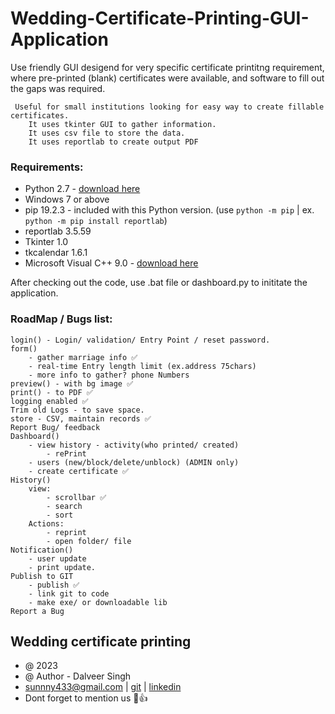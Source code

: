 # Wedding-Certificate-Printing-GUI-Application
Use friendly GUI desigend for very specific certificate printitng requirement, where pre-printed (blank) certificates were available, and software to fill out the gaps was required. 

     Useful for small institutions looking for easy way to create fillable certificates.
        It uses tkinter GUI to gather information. 
        It uses csv file to store the data. 
        It uses reportlab to create output PDF

### Requirements:
- Python 2.7 - [download here](https://www.python.org/downloads/release/python-2718/)
- Windows 7 or above
- pip        19.2.3 - included with this Python version. (use `python -m pip` | ex. `python -m pip install reportlab`)
- reportlab  3.5.59
- Tkinter    1.0
- tkcalendar 1.6.1
- Microsoft Visual C++ 9.0  - [download here](https://web.archive.org/web/20200709160228if_/https://download.microsoft.com/download/7/9/6/796EF2E4-801B-4FC4-AB28-B59FBF6D907B/VCForPython27.msi)


After checking out the code, use .bat file or dashboard.py to inititate the application.

### RoadMap / Bugs list:
    login() - Login/ validation/ Entry Point / reset password.
    form() 
        - gather marriage info ✅
        - real-time Entry length limit (ex.address 75chars)
        - more info to gather? phone Numbers
    preview() - with bg image ✅
    print() - to PDF ✅
    logging enabled ✅
    Trim old Logs - to save space.
    store - CSV, maintain records ✅
    Report Bug/ feedback
    Dashboard() 
        - view history - activity(who printed/ created)
            - rePrint
        - users (new/block/delete/unblock) (ADMIN only)
        - create certificate ✅
    History() 
        view:
            - scrollbar ✅
            - search 
            - sort
        Actions:
            - reprint 
            - open folder/ file
    Notification()
        - user update
        - print update.
    Publish to GIT 
        - publish ✅
        - link git to code
        - make exe/ or downloadable lib 
    Report a Bug
    
## Wedding certificate printing
* @ 2023
* @ Author - Dalveer Singh
* sunnny433@gmail.com | [git](https://github.com/Dalveer-Singh) | [linkedin](https://www.linkedin.com/in/-dalveersingh/)
* Dont forget to mention us 🙂👍
